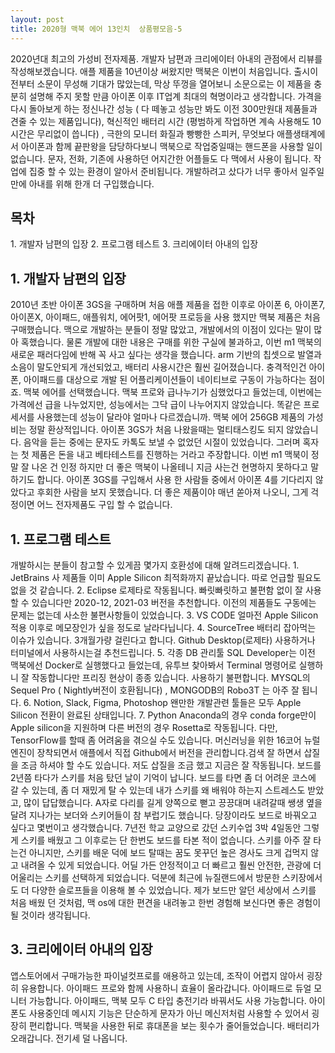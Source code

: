 ```yaml
---
layout: post
title: 2020형 맥북 에어 13인치  상품평모음-5
---
```


2020년대 최고의 가성비 전자제품.
개발자 남편과 크리에이터 아내의 관점에서 리뷰를 작성해보겠습니다. 애플 제품을 10년이상 써왔지만 맥북은 이번이 처음입니다.
출시이전부터 소문이 무성해 기대가 많았는데, 막상 뚜껑을 열어보니 소문으로는 이 제품을 충분히 설명해 주지 못할 만큼 아이폰 이후 IT업계 최대의 혁명이라고 생각합니다. 가격을 다시 돌아보게 하는 정신나간 성능 ( 다 떼놓고 성능만 봐도 이전 300만원대 제품들과 견줄 수 있는 제품입니다), 혁신적인 배터리 시간 (평범하게 작업하면 계속 사용해도 10시간은 무리없이 씁니다) , 극한의 모니터 화질과 빵빵한 스피커, 무엇보다 애플생태계에서 아이폰과 함께 끝판왕을 담당하다보니 맥북으로 작업중일때는 핸드폰을 사용할 일이 없습니다. 문자, 전화, 기존에 사용하던 어지간한 어플들도 다 맥에서 사용이 됩니다. 작업에 집중 할 수 있는 환경이 알아서 준비됩니다. 개발하려고 샀다가 너무 좋아서 일주일만에 아내를 위해 한개 더 구입했습니다.


<h2>목차</h2>
1. 개발자 남편의 입장
2. 프로그램 테스트
3. 크리에이터 아내의 입장


<h2>1. 개발자 남편의 입장</h2>

2010년 초반 아이폰 3GS을 구매하며 처음 애플 제품을 접한 이후로 아이폰 6, 아이폰7, 아이폰X, 아이패드, 애플워치, 에어팟1, 에어팟 프로등을 사용 했지만 맥북 제품은 처음 구매했습니다.
맥으로 개발하는 분들이 정말 많았고, 개발에서의 이점이 있다는 말이 많아 혹했습니다. 물론 개발에 대한 내용은 구매를 위한 구실에 불과하고, 이번 m1 맥북의 새로운 패러다임에 반해 꼭 사고 싶다는 생각을 했습니다.
arm 기반의 칩셋으로 발열과 소음이 말도안되게 개선되었고, 배터리 사용시간은 훨씬 길어졌습니다. 충격적인건 아이폰, 아이패드를 대상으로 개발 된 어플리케이션들이 네이티브로 구동이 가능하다는 점이죠.
맥북 에어를 선택했습니다. 맥북 프로와 급나누기가 심했었다고 들었는데, 이번에는 가격에선 급을 나누었지만, 성능에서는 그닥 급이 나누어지지 않았습니다. 똑같은 프로세서를 사용했는데 성능이 달라야 얼마나 다르겠습니까. 맥북 에어 256GB 제품의 가성비는 정말 환상적입니다. 아이폰 3GS가 처음 나왔을때는 멀티태스킹도 되지 않았습니다. 음악을 듣는 중에는 문자도 카톡도 보낼 수 없었던 시절이 있었습니다. 그러며 혹자는 첫 제품은 돈을 내고 베타테스트를 진행하는 거라고 주장합니다. 이번 m1 맥북이 정말 잘 나온 건 인정 하지만 더 좋은 맥북이 나올테니 지금 사는건 현명하지 못하다고 말하기도 합니다.
아이폰 3GS를 구입해서 사용 한 사람들 중에서 아이폰 4를 기다리지 않았다고 후회한 사람을 보지 못했습니다.
더 좋은 제품이야 매년 쏟아져 나오니, 그게 걱정이면 어느 전자제품도 구입 할 수 없습니다.



<h2>1. 프로그램 테스트</h2>
개발하시는 분들이 참고할 수 있게끔 몇가지 호환성에 대해 알려드리겠습니다.
1. JetBrains 사 제품들
이미 Apple Silicon 최적화까지 끝났습니다. 따로 언급할 필요도 없을 것 같습니다.
2. Eclipse
로제타로 작동됩니다. 빠릿빠릿하고 불편함 없이 잘 사용 할 수 있습니다만 2020-12, 2021-03 버전을 추천합니다. 이전의 제품들도 구동에는 문제는 없는데 사소한 불편사항들이 있었습니다.
3. VS CODE
얼마전 Apple Silicon 적용 이후로 메모장인가 싶을 정도로 날라다닙니다.
4. SourceTree
배터리 잡아먹는 이슈가 있습니다. 3개월가량 걸린다고 합니다. Github Desktop(로제타) 사용하거나 터미널에서 사용하시는걸 추천드립니다.
5. 각종 DB 관리툴
SQL Developer는 이전 맥북에선 Docker로 실행했다고 들었는데, 유투브 찾아봐서 Terminal 명령어로 실행하니 잘 작동합니다만 프리징 현상이 종종 있습니다. 사용하기 불편합니다. MYSQL의 Sequel Pro ( Nightly버전이 호환됩니다) , MONGODB의 Robo3T 는 아주 잘 됩니다.
6. Notion, Slack, Figma, Photoshop
왠만한 개발관련 툴들은 모두 Apple Silicon 전환이 완료된 상태입니다.
7. Python
Anaconda의 경우 conda forge만이 Apple silicon을 지원하며 다른 버전의 경우 Rosetta로 작동됩니다. 다만, TensorFlow를 할때 좀 어려움을 겪으실 수도 있습니다. 머신러닝을 위한 16코어 뉴럴엔진이 장착되면서 애플에서 직접 Github에서 버전을 관리합니다.검색 잘 하면서 삽질을 조금 하셔야 할 수도 있습니다. 저도 삽질을 조금 했고 지금은 잘 작동됩니다.
보드를 2년쯤 타다가 스키를 처음 탔던 날이 기억이 납니다. 보드를 타면 좀 더 어려운 코스에 갈 수 있는데, 좀 더 재밌게 탈 수 있는데 내가 스키를 왜 배워야 하는지 스트레스도 받았고, 많이 답답했습니다. A자로 다리를 길게 양쪽으로 뻗고 끙끙대며 내려갈때 쌩생 옆을 달려 지나가는 보더와 스키어들이 참 부럽기도 했습니다. 당장이라도 보드로 바꿔오고 싶다고 몇번이고 생각했습니다.
7년전 학교 교양으로 갔던 스키수업 3박 4일동안 그렇게 스키를 배웠고 그 이후로는 단 한번도 보드를 타본 적이 없습니다. 스키를 아주 잘 타는건 아니지만, 스키를 배운 덕에 보드 탈때는 꿈도 못꾸던 높은 경사도 크게 겁먹지 않고 내려올 수 있게 되었습니다.
어딜 가든 안정적이고 더 빠르고 훨씬 안전한, 관광에 더 어울리는 스키를 선택하게 되었습니다. 덕분에 최근에 뉴질랜드에서 방문한 스키장에서도 더 다양한 슬로프들을 이용해 볼 수 있었습니다.
제가 보드만 알던 세상에서 스키를 처음 배웠 던 것처럼, 맥 os에 대한 편견을 내려놓고 한번 경험해 보신다면 좋은 경험이 될 것이라 생각됩니다.



<h2>3. 크리에이터 아내의 입장</h2>
앱스토어에서 구매가능한 파이널컷프로를 애용하고 있는데, 조작이 어렵지 않아서 굉장히 유용합니다.
아이패드 프로와 함께 사용하니 효율이 올라갑니다. 아이패드로 듀얼 모니터 가능합니다.
아이패드, 맥북 모두 C 타입 충전기라 바꿔서도 사용 가능합니다.
아이폰도 사용중인데 메시지 기능은 단순하게 문자가 아닌 메신저처럼 사용할 수 있어서 굉장히 편리합니다.
맥북을 사용한 뒤로 휴대폰을 보는 횟수가 줄어들었습니다.
배터리가 오래갑니다. 전기세 덜 나옵니다.